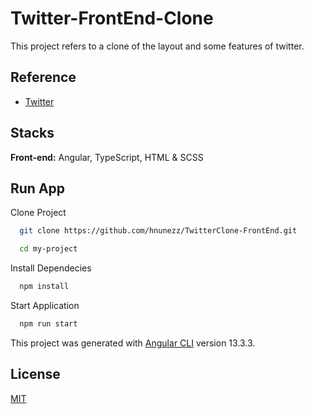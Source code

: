 
# Twitter-FrontEnd-Clone

This project refers to a clone of the layout and some features of twitter.


## Reference

 - [Twitter](https://twitter.com/home?lang=pt)

## Stacks

**Front-end:** Angular, TypeScript, HTML & SCSS


## Run App

Clone Project

```bash
  git clone https://github.com/hnunezz/TwitterClone-FrontEnd.git
```

```bash
  cd my-project
```

Install Dependecies

```bash
  npm install
```

Start Application

```bash
  npm run start
```

This project was generated with [Angular CLI](https://github.com/angular/angular-cli) version 13.3.3.

## License

[MIT](https://choosealicense.com/licenses/mit/)


